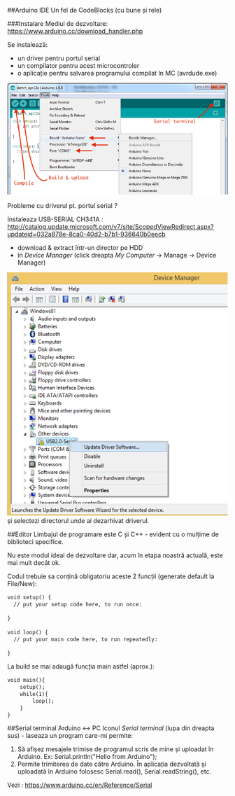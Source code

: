 ##Arduino IDE
Un fel de CodeBlocks (cu bune și rele)

###Instalare
Mediul de dezvoltare: https://www.arduino.cc/download_handler.php


Se instalează:
 - un driver pentru portul serial 
 - un compilator pentru acest microcontroler
 - o aplicație pentru salvarea programului compilat în MC (avrdude.exe)
 

![Arduino IDE](ArduinoIDE.png)



Probleme cu driverul pt. portul serial ? 

Instaleaza USB-SERIAL CH341A :
http://catalog.update.microsoft.com/v7/site/ScopedViewRedirect.aspx?updateid=032a878e-8ca0-40d2-b7b1-936640b0eecb
 - download & extract într-un director pe HDD
 - în _Device Manager_ (click dreapta _My Computer_ -> Manage -> Device Manager)  

![Device manager](CH340-windows-driver-installation.png)
și selectezi directorul unde ai dezarhivat driverul. 

##Editor
Limbajul de programare este C și C++ - evident cu o mulțime de biblioteci specifice.

Nu este modul ideal de dezvoltare dar, acum în etapa noastră actuală, este mai mult decât ok.

Codul trebuie sa conțină obligatoriu aceste 2 funcții (generate default la File/New):
```
void setup() {
  // put your setup code here, to run once:

}

void loop() {
  // put your main code here, to run repeatedly:

}
```
La build se mai adaugă funcția main astfel (aprox.):

```
void main(){
	setup();
	while(1){
		loop();
	}
}
```

##Serial terminal Arduino <-> PC
Iconul _Serial terminal_ (lupa din dreapta sus) - laseaza un program care-mi permite:

1. Să afișez mesajele trimise de programul scris de mine și uploadat în Arduino. Ex: Serial.println("Hello from Arduino");
2. Permite trimiterea de date către Arduino. În aplicația dezvoltată și uploadată în Arduino folosesc Serial.read(), Serial.readString(), etc.

Vezi : https://www.arduino.cc/en/Reference/Serial
